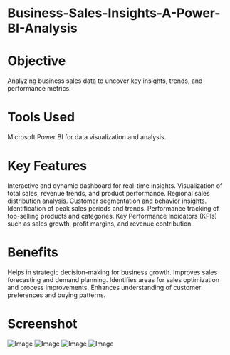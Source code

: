 # Business-Sales-Insights-A-Power-BI-Analysis

# Objective
Analyzing business sales data to uncover key insights, trends, and performance metrics.
# Tools Used
Microsoft Power BI for data visualization and analysis.
# Key Features
Interactive and dynamic dashboard for real-time insights.
Visualization of total sales, revenue trends, and product performance.
Regional sales distribution analysis.
Customer segmentation and behavior insights.
Identification of peak sales periods and trends.
Performance tracking of top-selling products and categories.
Key Performance Indicators (KPIs) such as sales growth, profit margins, and revenue contribution.
# Benefits
Helps in strategic decision-making for business growth.
Improves sales forecasting and demand planning.
Identifies areas for sales optimization and process improvements.
Enhances understanding of customer preferences and buying patterns.
# Screenshot
![Image](https://github.com/user-attachments/assets/673e5aaf-62c8-4c6c-afd7-3593aea926df)
![Image](https://github.com/user-attachments/assets/7127db42-c5cd-4470-8ee4-c551ba99b9af)
![Image](https://github.com/user-attachments/assets/1e1092c3-2274-46e8-ae9f-8ae122bb0dfe)
![Image](https://github.com/user-attachments/assets/4226b4f8-54fb-4b5c-ae0d-15cab3bf085d)
